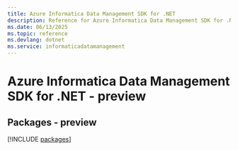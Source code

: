 ```yaml
---
title: Azure Informatica Data Management SDK for .NET
description: Reference for Azure Informatica Data Management SDK for .NET
ms.date: 06/13/2025
ms.topic: reference
ms.devlang: dotnet
ms.service: informaticadatamanagement
---
```

# Azure Informatica Data Management SDK for .NET - preview
## Packages - preview
[!INCLUDE [packages](informatica-data-management-index.md)]